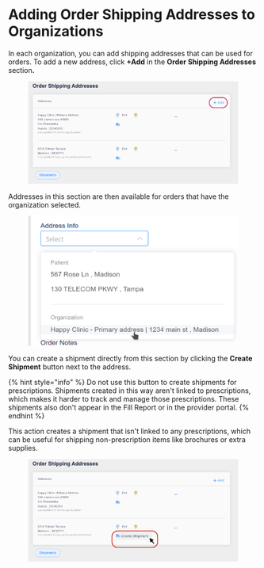 # Adding Order Shipping Addresses to Organizations

In each organization, you can add shipping addresses that can be used for orders. To add a new address, click **+Add** in the **Order Shipping Addresses** sectio&#x6E;**.**

<figure><img src="../../.gitbook/assets/+Add button in Order Shipping Addresses section.png" alt="The Add button is highlighted at the top of the Order Shipping Addresses section."><figcaption></figcaption></figure>

Addresses in this section are then available for orders that have the organization selected.

<figure><img src="../../.gitbook/assets/image (54).png" alt=""><figcaption></figcaption></figure>

You can create a shipment directly from this section by clicking the **Create Shipment** button next to the address.&#x20;

{% hint style="info" %}
Do not use this button to create shipments for prescriptions. Shipments created in this way aren't linked to prescriptions, which makes it harder to track and manage those prescriptions. These shipments also don't appear in the Fill Report or in the provider portal.
{% endhint %}

This action creates a shipment that isn't linked to any prescriptions, which can be useful for shipping non-prescription items like brochures or extra supplies.

<figure><img src="../../.gitbook/assets/image (618).png" alt=""><figcaption></figcaption></figure>

